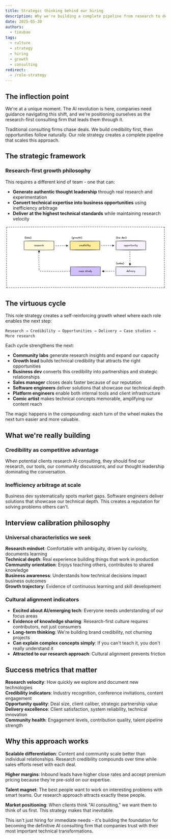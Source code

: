 ```yaml
---
title: Strategic thinking behind our hiring
description: Why we're building a complete pipeline from research to delivery - the philosophy behind our role strategy and how it supports our research-first consulting model.
date: 2025-05-30
authors:
  - tieubao
tags:
  - culture
  - strategy
  - hiring
  - growth
  - consulting
redirect:
  - /role-strategy
---
```


## The inflection point

We're at a unique moment. The AI revolution is here, companies need guidance navigating this shift, and we're positioning ourselves as the research-first consulting firm that leads them through it.

Traditional consulting firms chase deals. We build credibility first, then opportunities follow naturally. Our role strategy creates a complete pipeline that scales this approach.

## The strategic framework

### Research-first growth philosophy

This requires a different kind of team - one that can:

- **Generate authentic thought leadership** through real research and experimentation
- **Convert technical expertise into business opportunities** using inefficiency arbitrage  
- **Deliver at the highest technical standards** while maintaining research velocity

![](assets/role-strategy.png)

## The virtuous cycle

This role strategy creates a self-reinforcing growth wheel where each role enables the next step:

```
Research → Credibility → Opportunities → Delivery → Case studies → More research
```

Each cycle strengthens the next:

- **Community labs** generate research insights and expand our capacity
- **Growth lead** builds technical credibility that attracts the right opportunities
- **Business dev** converts this credibility into partnerships and strategic relationships
- **Sales manager** closes deals faster because of our reputation  
- **Software engineers** deliver solutions that showcase our technical depth
- **Platform engineers** enable both internal tools and client infrastructure
- **Comic artist** makes technical concepts memorable, amplifying our content reach

The magic happens in the compounding: each turn of the wheel makes the next turn easier and more valuable.

## What we're really building

### Credibility as competitive advantage

When potential clients research AI consulting, they should find our research, our tools, our community discussions, and our thought leadership dominating the conversation.

### Inefficiency arbitrage at scale

Business dev systematically spots market gaps. Software engineers deliver solutions that showcase our technical depth. This creates a reputation for solving problems others can't.

## Interview calibration philosophy

### Universal characteristics we seek

**Research mindset**: Comfortable with ambiguity, driven by curiosity, documents learning  
**Technical depth**: Real experience building things that work in production  
**Community orientation**: Enjoys teaching others, contributes to shared knowledge  
**Business awareness**: Understands how technical decisions impact business outcomes  
**Growth trajectory**: Evidence of continuous learning and skill development

### Cultural alignment indicators

- **Excited about AI/emerging tech**: Everyone needs understanding of our focus areas
- **Evidence of knowledge sharing**: Research-first culture requires contributors, not just consumers  
- **Long-term thinking**: We're building brand credibility, not churning projects
- **Can explain complex concepts simply**: If you can't teach it, you don't really understand it
- **Attracted to our research approach**: Cultural alignment prevents friction

## Success metrics that matter

**Research velocity**: How quickly we explore and document new technologies  
**Credibility indicators**: Industry recognition, conference invitations, content engagement  
**Opportunity quality**: Deal size, client caliber, strategic partnership value  
**Delivery excellence**: Client satisfaction, system reliability, technical innovation  
**Community health**: Engagement levels, contribution quality, talent pipeline strength

## Why this approach works

**Scalable differentiation**: Content and community scale better than individual relationships. Research credibility compounds over time while sales efforts reset with each deal.

**Higher margins**: Inbound leads have higher close rates and accept premium pricing because they're pre-sold on our expertise.

**Talent magnet**: The best people want to work on interesting problems with smart teams. Our research approach attracts exactly these people.

**Market positioning**: When clients think "AI consulting," we want them to think of us first. This strategy makes that inevitable.

This isn't just hiring for immediate needs - it's building the foundation for becoming the definitive AI consulting firm that companies trust with their most important technical transformations.
